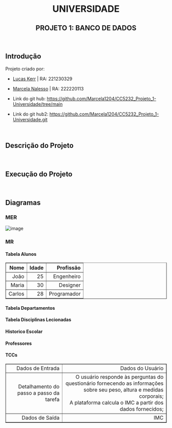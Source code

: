 <div align="center">
  
# UNIVERSIDADE
## PROJETO 1: BANCO DE DADOS

</div>
<br>

## Introdução
Projeto criado por:
* [Lucas Kerr](https://github.com/Adelgrin) | RA: 221230329
* [Marcela Nalesso](https://github.com/Marcela1204) | RA: 222220113

* Link do git hub: https://github.com/Marcela1204/CC5232_Projeto_1-Universidade/tree/main
* Link do git hub2: https://github.com/Marcela1204/CC5232_Projeto_1-Universidade.git
<br>

## Descrição do Projeto
<br>

## Execução do Projeto
<br>

## Diagramas

### MER
![image](https://github.com/user-attachments/assets/6c515ff0-5609-4ef7-869b-50e25009f397)

### MR
#### Tabela Alunos
<table border="1">
  <tr>
    <th style="text-align: right;">Nome</th>
    <th style="text-align: right;">Idade</th>
    <th style="text-align: right;">Profissão</th>
  </tr>
  <tr>
    <td style="text-align: right;">João</td>
    <td style="text-align: right;">25</td>
    <td style="text-align: right;">Engenheiro</td>
  </tr>
  <tr>
    <td style="text-align: right;">Maria</td>
    <td style="text-align: right;">30</td>
    <td style="text-align: right;">Designer</td>
  </tr>
  <tr>
    <td style="text-align: right;">Carlos</td>
    <td style="text-align: right;">28</td>
    <td style="text-align: right;">Programador</td>
  </tr>
</table>

#### Tabela Departamentos
#### Tabela Disciplinas Lecionadas
#### Historico Escolar
#### Professores
#### TCCs

<table border="1">
  <tr>
    <td style="text-align: right;">Dados de Entrada</td>
    <td style="text-align: right;">Dados do Usuário</td>
  </tr>
  <tr>
    <td style="text-align: right;">Detalhamento do passo a passo da tarefa</td>
    <td style="text-align: right;">O usuário responde às perguntas do questionário fornecendo as informações sobre seu peso, altura e medidas corporais;<br>
A plataforma calcula o IMC a partir dos dados fornecidos;<br>
</td>
  </tr>
  <tr>
    <td style="text-align: right;"style="text-align: right;">Dados de Saída</td>
    <td style="text-align: right;">IMC</td>
  </tr>
</table>

<br>

<br>

